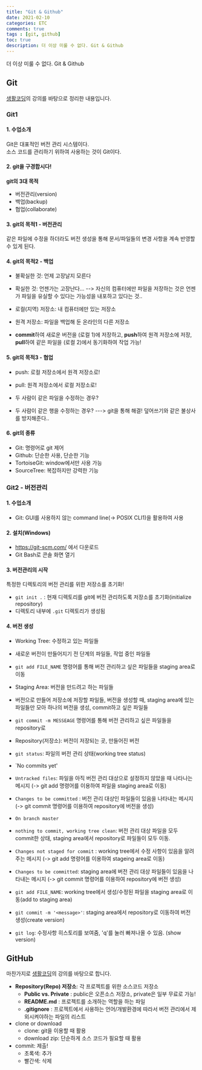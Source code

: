 ```yaml
---
title: "Git & Github"
date: 2021-02-10
categories: ETC
comments: true
tags : [git, github]
toc: true
description: 더 이상 미룰 수 없다. Git & Github  
---
```

더 이상 미룰 수 없다. Git & Github   

## Git
[생활코딩](https://opentutorials.org/module/3733)의 강의를 바탕으로 정리한 내용입니다.      

### Git1
#### 1. 수업소개
Git은 대표적인 버전 관리 시스템이다.   
소스 코드를 관리하기 위하여 사용하는 것이 Git이다. 

#### 2. git을 구경합시다!
**git의 3대 목적**
* 버전관리(version)
* 백업(backup)
* 협업(collaborate)

#### 3. git의 목적1 - 버전관리
같은 파일에 수정을 하더라도 버전 생성을 통해 문서/파일들의 변경 사항을 계속 반영할 수 있게 된다. 

#### 4. git의 목적2 - 백업
* 불확실한 것: 언제 고장날지 모른다
* 확실한 것: 언젠가는 고장난다...
--> 자신의 컴퓨터에만 파일을 저장하는 것은 언젠가 파일을 유실할 수 있다는 가능성을 내포하고 있다는 것..

* 로컬(지역) 저장소: 내 컴퓨터에만 있는 저장소
* 원격 저장소: 파일을 백업해 둔 온라인의 다른 저장소
* **commit**하여 새로운 버전을 (로컬 1)에 저장하고, **push**하여 원격 저장소에 저장, **pull**하여 같은 파일을 (로컬 2)에서 동기화하여 작업 가능!

#### 5. git의 목적3 - 협업
* push: 로컬 저장소에서 원격 저장소로!
* pull: 원격 저장소에서 로컬 저장소로!

* 두 사람이 같은 파일을 수정하는 경우?
* 두 사람이 같은 행을 수정하는 경우?
---> git을 통해 해결! 덮어쓰기와 같은 불상사를 방지해준다..

#### 6. git의 종류
* Git: 명령어로 git 제어
* Github: 단순한 사용, 단순한 기능 
* TortoiseGit: window에서만 사용 가능
* SourceTree: 복잡하지만 강력한 기능

### Git2 - 버전관리
#### 1. 수업소개
* Git: GUI를 사용하지 않는 command line(-> POSIX CLI1)을 활용하여 사용

#### 2. 설치(Windows)
* <https://git-scm.com/> 에서 다운로드
* Git Bash로 콘솔 화면 열기

#### 3. 버전관리의 시작
특정한 디렉토리의 버전 관리를 위한 저장소를 초기화!
* `git init .` : 현재 디렉토리를 git에 버전 관리하도록 저장소를 초기화(initialize repository)
 * 디렉토리 내부에 `.git` 디렉토리가 생성됨
 
#### 4. 버전 생성
* Working Tree: 수정하고 있는 파일들
 * 새로운 버전이 만들어지기 전 단계의 파일들, 작업 중인 파일들
 * `git add FILE_NAME` 명령어를 통해 버전 관리하고 싶은 파일들을 staging area로 이동
* Staging Area: 버전을 만드려고 하는 파일들
 * 버전으로 만들어 저장소에 저장할 파일들, 버전을 생성할 때, staging area에 있는 파일들만 모아 하나의 버전을 생성, commit하고 싶은 파일들
 * `git commit -m MESSEAGE` 명령어를 통해 버전 관리하고 싶은 파일들을 repository로 
* Repository(저장소): 버전이 저장되는 곳, 만들어진 버전

* `git status`: 파일의 버전 관리 상태(working tree status)
 * `No commits yet'
  * `Untracked files`: 파일을 아직 버전 관리 대상으로 설정하지 않았을 때 나타나는 메시지 (-> git add 명령어를 이용하여 파일을 staging area로 이동)
  * `Changes to be committed` : 버전 관리 대상인 파일들이 있음을 나타내는 메시지 (-> git commit 명령어를 이용하여 repository에 버전을 생성)
 * `On branch master`
  * `nothing to commit, working tree clean`: 버전 관리 대상 파일을 모두 commit한 상태, staging area에서 repository로 파일들이 모두 이동.  
  * `Changes not staged for commit` : working tree에서 수정 사항이 있음을 알려주는 메시지 (-> git add 명령어를 이용하여 stageing area로 이동)
  * `Changes to be committed`: staging area에 버전 관리 대상 파일들이 있음을 나타내는 메시지 (-> git commit 명령어를 이용하여 repository에 버전 생성)
  
* `git add FILE_NAME`: working tree에서 생성/수정된 파일을 staging area로 이동(add to staging area)
* `git commit -m '<message>'`: staging area에서 repository로 이동하여 버전 생성(create version)
* `git log`: 수정사항 히스토리를 보여줌, 'q'를 눌러 빠져나올 수 있음. (show version)

## GitHub
마찬가지로 [생활코딩](https://opentutorials.org/module/4636)의 강의를 바탕으로 합니다.
* **Repository(Repo) 저장소**: 각 프로젝트를 위한 소스코드 저장소
  * **Public vs. Private** : public은 오픈소스 저장소, private은 일부 무료로 가능!
  * **README.md** : 프로젝트를 소개하는 역할을 하는 파일
  * **.gitignore** : 프로젝트에서 사용하는 언어/개발환경에 따라서 버전 관리에서 제외시켜야하는 파일의 리스트
* clone or download
  * clone: git을 이용할 때 활용
  * download zip: 단순하게 소스 코드가 필요할 때 활용
* commit: 제출!
  * 초록색: 추가
  * 빨간색: 삭제
